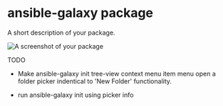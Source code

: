 # ansible-galaxy package

A short description of your package.

![A screenshot of your package](https://f.cloud.github.com/assets/69169/2290250/c35d867a-a017-11e3-86be-cd7c5bf3ff9b.gif)

TODO

* Make ansible-galaxy init tree-view context menu item menu open a folder picker indentical to 'New Folder' functionality.

* run ansible-galaxy init using picker info
